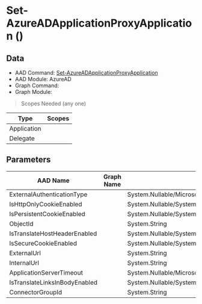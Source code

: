 # Set-AzureADApplicationProxyApplication ()

## Data

+ AAD Command: [Set-AzureADApplicationProxyApplication](https://docs.microsoft.com/en-us/powershell/module/AzureAD/Set-AzureADApplicationProxyApplication)
+ AAD Module: AzureAD
+ Graph Command: [](https://docs.microsoft.com/en-us/powershell/module//)
+ Graph Module: 

> Scopes Needed (any one)

|Type|Scopes|
|---|---|
|Application||
|Delegate||

## Parameters

|AAD Name|Graph Name|AAD Type|Graph Type|Infos|
|---|---|---|---|---|
|ExternalAuthenticationType||System.Nullable/Microsoft.Open.MSGraph.Model.ApplicationProxyApplicationObject+ExternalAuthenticationTypeEnum|||
|IsHttpOnlyCookieEnabled||System.Nullable/System.Boolean|||
|IsPersistentCookieEnabled||System.Nullable/System.Boolean|||
|ObjectId||System.String|||
|IsTranslateHostHeaderEnabled||System.Nullable/System.Boolean|||
|IsSecureCookieEnabled||System.Nullable/System.Boolean|||
|ExternalUrl||System.String|||
|InternalUrl||System.String|||
|ApplicationServerTimeout||System.Nullable/Microsoft.Open.MSGraph.Model.ApplicationProxyApplicationObject+ApplicationServerTimeoutEnum|||
|IsTranslateLinksInBodyEnabled||System.Nullable/System.Boolean|||
|ConnectorGroupId||System.String|||

